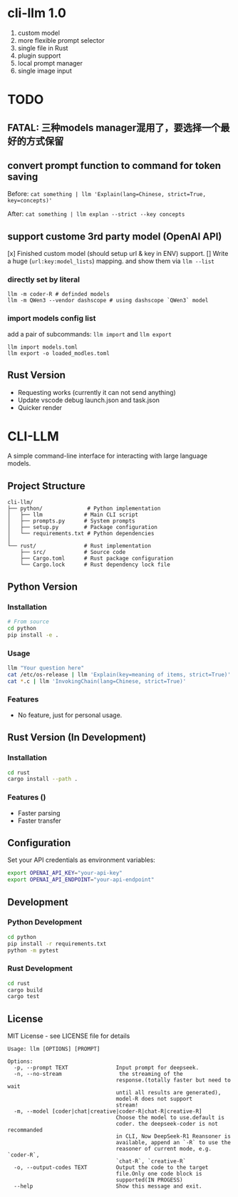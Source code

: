 # cli-llm 1.0

1. custom model
2. more flexible prompt selector
3. single file in Rust
4. plugin support
5. local prompt manager
6. single image input

# TODO



## FATAL: 三种models manager混用了，要选择一个最好的方式保留


## convert prompt function to command for token saving

Before:
`cat something | llm 'Explain(lang=Chinese, strict=True, key=concepts)'`

After:
`cat something | llm explan --strict --key concepts`

## support custome 3rd party model (OpenAI API)

[x] Finished custom model (should setup url & key in ENV) support.
[] Write a huge (`url:key:model_lists`) mapping. and show them via `llm --list`

### directly set by literal

```shell
llm -m coder-R # definded models
llm -m QWen3 --vendor dashscope # using dashscope `QWen3` model 
```

### import models config list

add a pair of subcommands: `llm import` and `llm export`

```
llm import models.toml
llm export -o loaded_modles.toml
```

## Rust Version

* Requesting works (currently it can not send anything)
* Update vscode debug launch.json and task.json
* Quicker render

# CLI-LLM

A simple command-line interface for interacting with large language models.

## Project Structure

```
cli-llm/
├── python/              # Python implementation
│   ├── llm             # Main CLI script
│   ├── prompts.py      # System prompts
│   ├── setup.py        # Package configuration
│   └── requirements.txt # Python dependencies
│
└── rust/               # Rust implementation
    ├── src/            # Source code
    ├── Cargo.toml      # Rust package configuration
    └── Cargo.lock      # Rust dependency lock file
```

## Python Version

### Installation

```bash
# From source
cd python
pip install -e .
```

### Usage

```bash
llm "Your question here"
cat /etc/os-release | llm 'Explain(key=meaning of items, strict=True)'
cat *.c | llm 'InvokingChain(lang=Chinese, strict=True)'
```

### Features

- No feature, just for personal usage.

## Rust Version (In Development)

### Installation

```bash
cd rust
cargo install --path .
```

### Features ()
- Faster parsing
- Faster transfer

## Configuration

Set your API credentials as environment variables:

```bash
export OPENAI_API_KEY="your-api-key"
export OPENAI_API_ENDPOINT="your-api-endpoint"
```

## Development

### Python Development

```bash
cd python
pip install -r requirements.txt
python -m pytest
```

### Rust Development

```bash
cd rust
cargo build
cargo test
```

## License

MIT License - see LICENSE file for details

```shell
Usage: llm [OPTIONS] [PROMPT]

Options:
  -p, --prompt TEXT               Input prompt for deepseek.
  -n, --no-stream                  the streaming of the
                                  response.(totally faster but need to wait
                                  until all results are generated),
                                  model-R does not support
                                  stream!
  -m, --model [coder|chat|creative|coder-R|chat-R|creative-R]
                                  Choose the model to use.default is
                                  coder. the deepseek-coder is not recommanded
                                  in CLI, Now DeepSeek-R1 Reansoner is
                                  available, append an `-R` to use the
                                  reasoner of current mode, e.g. `coder-R`,
                                  `chat-R`, `creative-R`
  -o, --output-codes TEXT         Output the code to the target
                                  file.Only one code block is
                                  supported(IN PROGESS)
  --help                          Show this message and exit.
```
